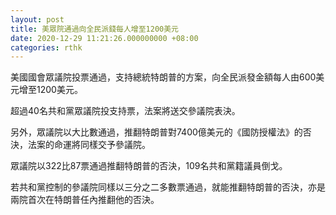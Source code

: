 ```yaml
---
layout: post
title: 美眾院通過向全民派錢每人增至1200美元
date: 2020-12-29 11:21:26.000000000 +08:00
categories: rthk
---
```


美國國會眾議院投票通過，支持總統特朗普的方案，向全民派發金額每人由600美元增至1200美元。

超過40名共和黨眾議院投支持票，法案將送交參議院表決。

另外，眾議院以大比數通過，推翻特朗普對7400億美元的《國防授權法》的否決，法案的命運將同樣交予參議院。

眾議院以322比87票通過推翻特朗普的否決，109名共和黨籍議員倒戈。

若共和黨控制的參議院同樣以三分之二多數票通過，就能推翻特朗普的否決，亦是兩院首次在特朗普任內推翻他的否決。
